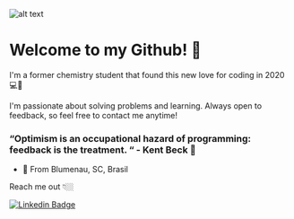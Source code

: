 ![alt text](https://github.com/gabryellekrueger/gabryellekrueger/blob/main/1.jpg?raw=true)
# Welcome to my Github! 👋

I'm a former chemistry student that found this new love for coding in 2020 💻🧪

I'm passionate about solving problems and learning. Always open to feedback, so feel free to contact me anytime!

###  “Optimism is an occupational hazard of programming: feedback is the treatment. “ - Kent Beck 🧠

- 📍 From Blumenau, SC, Brasil

Reach me out 👇🏼

[![Linkedin Badge](https://img.shields.io/badge/-LinkedIn-blue?style=flat-square&logo=Linkedin&logoColor=white&link=https://www.linkedin.com/in/gabryelle-farias-krueger-3506bb18b/)](https://www.linkedin.com/in/gabryelle-farias-krueger-3506bb18b/)
